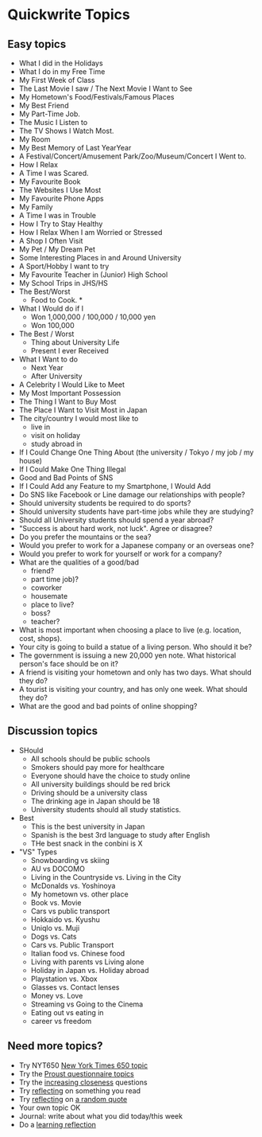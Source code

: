 # Quickwrite Topics 

## Easy topics
* What I did in the Holidays
* What I do in my Free Time
* My First Week of Class
* The Last Movie I saw / The Next Movie I Want to See
* My Hometown's Food/Festivals/Famous Places
* My Best Friend
* My Part-Time Job.
* The Music I Listen to
* The TV Shows I Watch Most. 
* My Room
* My Best Memory of Last YearYear
* A Festival/Concert/Amusement Park/Zoo/Museum/Concert I Went to.
* How I Relax
* A Time I was Scared.
* My Favourite Book  
* The Websites I Use Most 
* My Favourite Phone Apps
* My Family
* A Time I was in Trouble
* How I Try to Stay Healthy
* How I Relax When I am Worried or Stressed 
* A Shop I Often Visit
* My Pet / My Dream Pet
* Some Interesting Places in and Around University
* A Sport/Hobby I want to try
* My Favourite Teacher in (Junior) High School
* My School Trips in JHS/HS  
* The Best/Worst
    * Food to Cook. * 
* What I Would do if I
    * Won 1,000,000 / 100,000 / 10,000 yen 
    * Won 100,000
* The Best / Worst
    * Thing about University Life 
    * Present I ever Received
* What I Want to do 
    * Next Year
    * After University 
* A Celebrity I Would Like to Meet  
* My Most Important Possession  
* The Thing I Want to Buy Most 
* The Place I Want to Visit Most in Japan 
* The city/country I would most like to 
    * live in
    * visit on holiday
    * study abroad in
* If I Could Change One Thing About (the university / Tokyo / my job / my house) 
* If I Could Make One Thing Illegal 
* Good and Bad Points of SNS 
* If I Could Add any Feature to my Smartphone, I Would Add 
* Do SNS like Facebook or Line damage our relationships with people? 
* Should university students be required to do sports? 
* Should university students have part-time jobs while they are studying? 
* Should all University students should spend a year abroad? 
* "Success is about hard work, not luck". Agree or disagree? 
* Do you prefer the mountains or the sea? 
* Would you prefer to work for a Japanese company or an overseas one? 
* Would you prefer to work for yourself or work for a company? 
* What are the qualities of a good/bad 
    * friend?  
    * part time job)? 
    * coworker
    * housemate
    * place to live?  
    * boss? 
    * teacher?
* What is most important when choosing a place to live (e.g. location, cost, shops). 
* Your city is going to build a statue of a living person. Who should it be? 
* The government is issuing a new 20,000 yen note. What historical person's face should be on it? 
* A friend is visiting your hometown and only has two days. What should they do? 
* A tourist is visiting your country, and has only one week. What should they do? 
* What are the good and bad points of online shopping? 


## Discussion topics
* SHould
    * All schools should be public schools
    * Smokers should pay more for healthcare
    * Everyone should have the choice to study online
    * All university buildings should be red brick
    * Driving should be a university class
    * The drinking age in Japan should be 18
    * University students should all study statistics. 
* Best 
    * This is the best university in Japan    
    * Spanish is the best 3rd language to study after English
    * THe best snack in the conbini is X
* "VS" Types
    * Snowboarding vs skiing
    * AU vs DOCOMO
    * Living in the Countryside vs. Living in the City
    * McDonalds vs. Yoshinoya
    * My hometown vs. other place
    * Book vs. Movie
    * Cars vs public transport
    * Hokkaido vs. Kyushu
    * Uniqlo vs. Muji
    * Dogs vs. Cats
    * Cars vs. Public Transport
    * Italian food vs. Chinese food
    * Living with parents vs Living alone
    * Holiday in Japan vs. Holiday abroad
    * Playstation vs. Xbox
    * Glasses vs. Contact lenses
    * Money vs. Love
    * Streaming vs Going to the Cinema
    * Eating out vs eating in
    * career vs freedom
    
## Need more topics?
* Try NYT650 [New York Times 650 topic](https://www.nytimes.com/2016/10/20/learning/lesson-plans/650-prompts-for-narrative-and-personal-writing.html?_r=0)
* Try the [Proust questionnaire topics](https://www.vanityfair.com/magazine/2000/01/01/proust-questionnaire)
* Try the [increasing closeness](https://ggia.berkeley.edu/practice/36_questions_for_increasing_closeness) questions
* Try [reflecting](Style-WriteReadingAndListeningReflections) on something you read
* Try [reflecting](Style-WriteReadingAndListeningReflections) on [a random quote](http://www.quotationspage.com/random.php) 
* Your own topic OK
* Journal: write about what you did today/this week
* Do a [learning reflection](Project-DoALearningReflection)